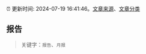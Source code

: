 :alarm_clock: 更新时间: 2024-07-19 16:41:46。[文章来源](/README.md)、[文章分类](/TAGS.md)

## 报告


> 关键字：`报告`、`月报`




